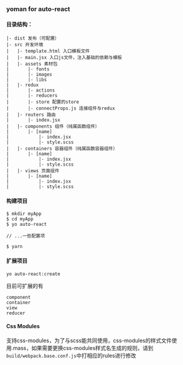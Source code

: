 ### yoman for auto-react


#### 目录结构：
```
|- dist 发布（可配置）
|- src 开发环境
|	|- template.html 入口模板文件
|	|- main.jsx 入口js文件，注入基础的依赖与模板
|	|- assets 素材包
|		|- fonts
|		|- images
|		|- libs
|	|- redux
|		|- actions
|		|- reducers 
|		|- store 配置的store
|		|- connectProps.js 连接组件与redux
|	|- routers 路由
|		|- index.jsx
|	|- components 组件（纯属函数组件）
|		|- [name]
|			|- index.jsx
|			|- style.scss
|	|- containers 容器组件（纯属函数容器组件）
|		|- [name]
|			|- index.jsx
|			|- style.scss
|	|- views 页面组件
|		|- [name]
|			|- index.jsx
|			|- style.scss
```

#### 构建项目
```
$ mkdir myApp
$ cd myApp
$ yo auto-react

// ...一些配置项

$ yarn
```

#### 扩展项目
```
yo auto-react:create
```
目前可扩展的有
```
component
container
view
reducer
```

#### Css Modules
支持css-modules，为了与scss能共同使用，css-modules的样式文件使用.mass，如果需要更换css-modules样式名生成的规则，请到`build/webpack.base.conf.js`中打相应的rules进行修改
